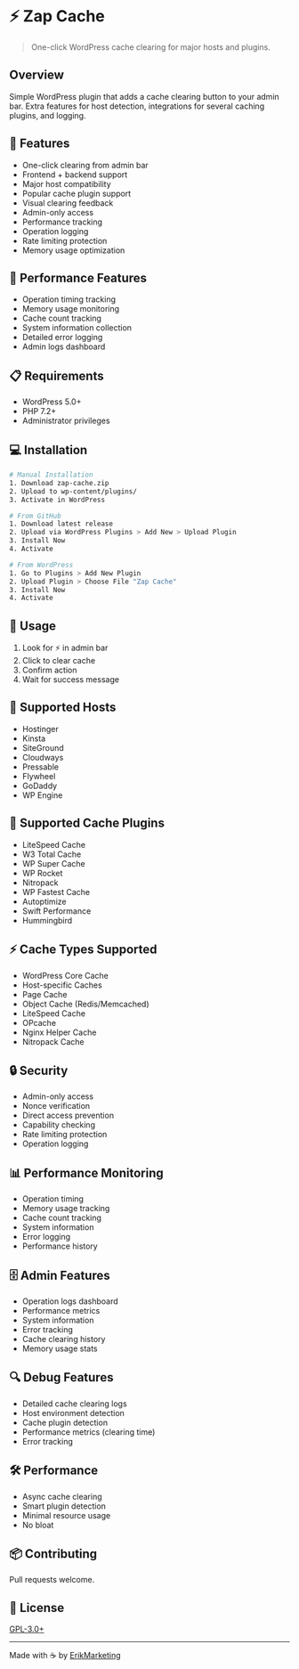 # ⚡ Zap Cache

> One-click WordPress cache clearing for major hosts and plugins.

## Overview

Simple WordPress plugin that adds a cache clearing button to your admin bar. Extra features for host detection, integrations for several caching plugins, and logging.

## 🚀 Features

* One-click clearing from admin bar
* Frontend + backend support
* Major host compatibility
* Popular cache plugin support
* Visual clearing feedback
* Admin-only access
* Performance tracking
* Operation logging
* Rate limiting protection
* Memory usage optimization

## 💫 Performance Features

* Operation timing tracking
* Memory usage monitoring
* Cache count tracking
* System information collection
* Detailed error logging
* Admin logs dashboard

## 📋 Requirements

* WordPress 5.0+
* PHP 7.2+
* Administrator privileges

## 💻 Installation

```bash
# Manual Installation
1. Download zap-cache.zip
2. Upload to wp-content/plugins/
3. Activate in WordPress

# From GitHub
1. Download latest release
2. Upload via WordPress Plugins > Add New > Upload Plugin
3. Install Now
4. Activate

# From WordPress
1. Go to Plugins > Add New Plugin
2. Upload Plugin > Choose File "Zap Cache"
3. Install Now
4. Activate
```

## 🔧 Usage

1. Look for ⚡ in admin bar
2. Click to clear cache
3. Confirm action
4. Wait for success message

## 🏢 Supported Hosts

* Hostinger
* Kinsta
* SiteGround
* Cloudways
* Pressable
* Flywheel
* GoDaddy
* WP Engine

## 🔌 Supported Cache Plugins

* LiteSpeed Cache
* W3 Total Cache
* WP Super Cache
* WP Rocket
* Nitropack
* WP Fastest Cache
* Autoptimize
* Swift Performance
* Hummingbird

## ⚡ Cache Types Supported

* WordPress Core Cache
* Host-specific Caches
* Page Cache
* Object Cache (Redis/Memcached)
* LiteSpeed Cache
* OPcache
* Nginx Helper Cache
* Nitropack Cache

## 🔒 Security

* Admin-only access
* Nonce verification
* Direct access prevention
* Capability checking
* Rate limiting protection
* Operation logging

## 📊 Performance Monitoring

* Operation timing
* Memory usage tracking
* Cache count tracking
* System information
* Error logging
* Performance history

## 🗄️ Admin Features

* Operation logs dashboard
* Performance metrics
* System information
* Error tracking
* Cache clearing history
* Memory usage stats

## 🔍 Debug Features
* Detailed cache clearing logs
* Host environment detection
* Cache plugin detection
* Performance metrics (clearing time)
* Error tracking

## 🛠️ Performance

* Async cache clearing
* Smart plugin detection
* Minimal resource usage
* No bloat

## 📦 Contributing

Pull requests welcome.

## 📝 License

[GPL-3.0+](http://www.gnu.org/licenses/gpl-3.0.txt)

---
Made with ☕ by [ErikMarketing](https://erik.marketing)


